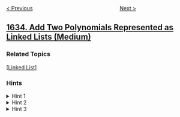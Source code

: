 <!--|This file generated by command(leetcode description); DO NOT EDIT.    |-->
<!--+----------------------------------------------------------------------+-->
<!--|@author    openset <openset.wang@gmail.com>                           |-->
<!--|@link      https://github.com/openset                                 |-->
<!--|@home      https://github.com/openset/leetcode                        |-->
<!--+----------------------------------------------------------------------+-->

[< Previous](../percentage-of-users-attended-a-contest "Percentage of Users Attended a Contest")
　　　　　　　　　　　　　　　　
[Next >](../hopper-company-queries-i "Hopper Company Queries I")

## [1634. Add Two Polynomials Represented as Linked Lists (Medium)](https://leetcode.com/problems/add-two-polynomials-represented-as-linked-lists "求两个多项式链表的和")



### Related Topics
  [[Linked List](../../tag/linked-list/README.md)]

### Hints
<details>
<summary>Hint 1</summary>
Process both linked lists at the same time
</details>

<details>
<summary>Hint 2</summary>
If the current power of the two heads is equal, add this power with the sum of the coefficients to the answer list.
</details>

<details>
<summary>Hint 3</summary>
If one head has a larger power, add this power to the answer list and move only this head.
</details>
